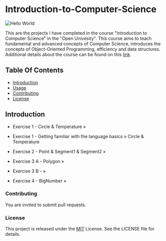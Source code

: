 # Introduction-to-Computer-Science

![Hello World](https://www.softwaretestinghelp.com/wp-content/qa/uploads/2019/10/Notepad_HelloWorld.png)

This are the projects I have completed in the course "Introduction to Computer Science" in the "Open Univesity". This course aims to teach fundamental and advanced concepts of Computer Science, introduces the concepts of Object-Oriented Programming, efficiency and data structures. Additional details about the course can be found on this [link](https://www-e.openu.ac.il/courses/20441.htm).

## Table Of Contents
- [Introduction](#introduction)
- [Usage](#usage)
- [Contributing](#contributing)
- [License](#license)


## Introduction
- Exercise 1 - Circle & Temperature » 
- Exercise 1 - Getting familiar with the language basics  » Circle & Temperature

- Exercise 2 - Point & Segment1 & Segment2 » 

- Exercise 3 A - Polygon » 
- Exercise 3 B -  »
- Exercise 4 - BigNumber » 
### Contributing
You are invited to submit pull requests.
### License
This project is released under the [MIT](https://choosealicense.com/licenses/mit/) License. See the LICENSE file for details.
